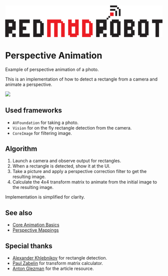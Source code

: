 ![](header.svg)
# Perspective Animation

Example of perspective animation of a photo.

This is an implementation of how to detect a rectangle from a camera and animate a perspective.

![](demo.gif)

## Used frameworks

* `AVFoundation` for taking a photo.
* `Vision` for on the fly rectangle detection from the camera.
* `CoreImage` for filtering image.

## Algorithm

1. Launch a camera and observe output for rectangles.
2. When a rectangle is detected, show it at the UI.
3. Take a picture and apply a perspective correction filter to get the resulting image.
4. Calculate the 4x4 transform matrix to animate from the initial image to the resulting image.

Implementation is simplified for clarity.

## See also

* [Core Animation Basics](https://developer.apple.com/library/archive/documentation/Cocoa/Conceptual/CoreAnimation_guide/CoreAnimationBasics/CoreAnimationBasics.html)
* [Perspective Mappings](https://www.geometrictools.com/Documentation/PerspectiveMappings.pdf)

## Special thanks

* [Alexander Khlebnikov](https://github.com/orgs/RedMadRobot/people/a-khlebnikov) for rectangle detection.
* [Paul Zabelin](https://github.com/paulz) for transform matrix calculator.
* [Anton Glezman](https://github.com/orgs/RedMadRobot/people/modestman) for the article resource.

